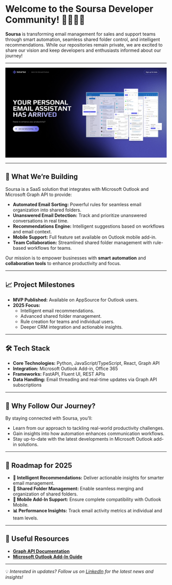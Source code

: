 # Welcome to the Soursa Developer Community! 👨‍💻👩‍💻  

**Soursa** is transforming email management for sales and support teams through smart automation, seamless shared folder control, and intelligent recommendations. While our repositories remain private, we are excited to share our vision and keep developers and enthusiasts informed about our journey!

---

![Soursa Preview](soursa.jpg)  

---


## 🚀 What We’re Building  

Soursa is a SaaS solution that integrates with Microsoft Outlook and Microsoft Graph API to provide:  
- **Automated Email Sorting:** Powerful rules for seamless email organization into shared folders.  
- **Unanswered Email Detection:** Track and prioritize unanswered conversations in real time.  
- **Recommendations Engine:** Intelligent suggestions based on workflows and email context.  
- **Mobile Support:** Full feature set available on Outlook mobile add-in.  
- **Team Collaboration:** Streamlined shared folder management with rule-based workflows for teams.  

Our mission is to empower businesses with **smart automation** and **collaboration tools** to enhance productivity and focus.  

---

## 📈 Project Milestones  

- **MVP Published:** Available on AppSource for Outlook users.  
- **2025 Focus:**  
  - Intelligent email recommendations.  
  - Advanced shared folder management.  
  - Rule creation for teams and individual users.  
  - Deeper CRM integration and actionable insights.  

---

## 🛠️ Tech Stack  

- **Core Technologies:** Python, JavaScript/TypeScript, React, Graph API  
- **Integration:** Microsoft Outlook Add-in, Office 365  
- **Frameworks:** FastAPI, Fluent UI, REST APIs  
- **Data Handling:** Email threading and real-time updates via Graph API subscriptions  

---

## 🌟 Why Follow Our Journey?  

By staying connected with Soursa, you’ll:  
- Learn from our approach to tackling real-world productivity challenges.  
- Gain insights into how automation enhances communication workflows.  
- Stay up-to-date with the latest developments in Microsoft Outlook add-in solutions.  

---

## 🎯 Roadmap for 2025  

- **🚀 Intelligent Recommendations:** Deliver actionable insights for smarter email management.  
- **📂 Shared Folder Management:** Enable seamless merging and organization of shared folders.  
- **📱 Mobile Add-In Support:** Ensure complete compatibility with Outlook Mobile.  
- **📊 Performance Insights:** Track email activity metrics at individual and team levels.  

---

## 🔗 Useful Resources  

- **[Graph API Documentation](https://learn.microsoft.com/en-us/graph/overview)**  
- **[Microsoft Outlook Add-In Guide](https://learn.microsoft.com/en-us/outlook/add-ins/)**  

---

💡 *Interested in updates? Follow us on [LinkedIn](https://www.linkedin.com/company/soursa) for the latest news and insights!*  
